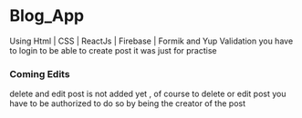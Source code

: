 # Blog_App
Using Html | CSS | ReactJs | Firebase | Formik and Yup Validation 
you have to login to be able to create post
it was just for practise
### Coming Edits
delete and edit post is not added yet , of course to delete or edit post you have to be authorized to do so by being the creator of the post
